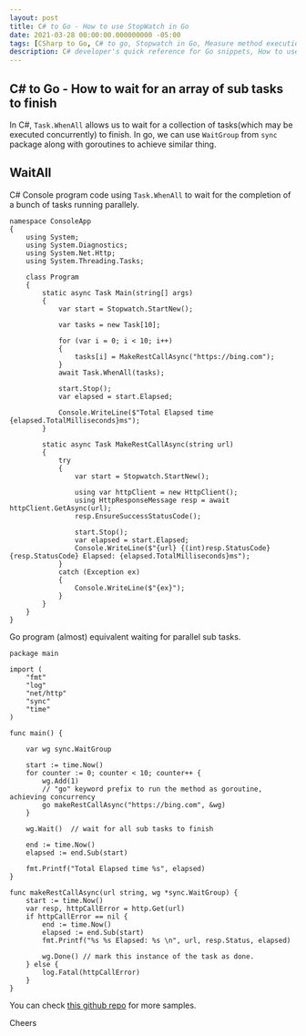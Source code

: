 ```yaml
---
layout: post
title: C# to Go - How to use StopWatch in Go
date: 2021-03-28 00:00:00.000000000 -05:00
tags: [CSharp to Go, C# to go, Stopwatch in Go, Measure method execution time in Go, Go stopwatch]
description: C# developer's quick reference for Go snippets, How to use StopWatch in Go
---
```

## C# to Go - How to wait for an array of sub tasks to finish

In C#, `Task.WhenAll` allows us to wait for a collection of tasks(which may be executed concurrently) to finish. In go, we can use `WaitGroup` from `sync` package along with goroutines to achieve similar thing.


## WaitAll

C# Console program code using `Task.WhenAll` to wait for the completion of a bunch of tasks running parallely.

    namespace ConsoleApp
    {
        using System;
        using System.Diagnostics;
        using System.Net.Http;
        using System.Threading.Tasks;

        class Program
        {
            static async Task Main(string[] args)
            {
                var start = Stopwatch.StartNew();

                var tasks = new Task[10];

                for (var i = 0; i < 10; i++)
                {
                    tasks[i] = MakeRestCallAsync("https://bing.com");
                }
                await Task.WhenAll(tasks);

                start.Stop();
                var elapsed = start.Elapsed;

                Console.WriteLine($"Total Elapsed time {elapsed.TotalMilliseconds}ms");
            }

            static async Task MakeRestCallAsync(string url)
            {
                try
                {
                    var start = Stopwatch.StartNew();

                    using var httpClient = new HttpClient();
                    using HttpResponseMessage resp = await httpClient.GetAsync(url);
                    resp.EnsureSuccessStatusCode();

                    start.Stop();
                    var elapsed = start.Elapsed;
                    Console.WriteLine($"{url} {(int)resp.StatusCode} {resp.StatusCode} Elapsed: {elapsed.TotalMilliseconds}ms");
                }
                catch (Exception ex)
                {
                    Console.WriteLine($"{ex}");
                }
            }
        }
    }


Go program (almost) equivalent waiting for parallel sub tasks.

    package main

    import (
        "fmt"
        "log"
        "net/http"
        "sync"
        "time"
    )

    func main() {

        var wg sync.WaitGroup

        start := time.Now()
        for counter := 0; counter < 10; counter++ {
            wg.Add(1) 
            // "go" keyword prefix to run the method as goroutine, achieving concurrency
            go makeRestCallAsync("https://bing.com", &wg)
        }

        wg.Wait()  // wait for all sub tasks to finish

        end := time.Now()
        elapsed := end.Sub(start)

        fmt.Printf("Total Elapsed time %s", elapsed)
    }

    func makeRestCallAsync(url string, wg *sync.WaitGroup) {
        start := time.Now()
        var resp, httpCallError = http.Get(url)
        if httpCallError == nil {
            end := time.Now()
            elapsed := end.Sub(start)
            fmt.Printf("%s %s Elapsed: %s \n", url, resp.Status, elapsed)

            wg.Done() // mark this instance of the task as done.
        } else {
            log.Fatal(httpCallError)
        }
    }


You can check [this github repo](https://github.com/kshyju/CSharpToGo) for more samples. 

Cheers


